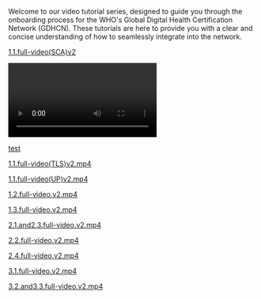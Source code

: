 Welcome to our video tutorial series, designed to guide you through the onboarding process for the WHO's Global Digital Health Certification Network (GDHCN). These tutorials are here to provide you with a clear and concise understanding of how to seamlessly integrate into the network.

[1.1.full-video(SCA)v2](https://media.githubusercontent.com/media/ritikarawlani/smart-trust/main/video-tutorials/1.1.full-video(SCA)v2.mp4)

<video src="https://worldhealthorg.sharepoint.com/sites/TNGProduction/_layouts/15/stream.aspx?id=%2Fsites%2FTNGProduction%2FShared%20Documents%2FVideo%20Tutorials%2F1%2E1%2Efull%2Dvideo%28SCA%29v2%2Emp4&referrer=StreamWebApp%2EWeb&referrerScenario=AddressBarCopied%2Eview"></video>
 
[test](https://github.com/WorldHealthOrganization/smart-trust/releases/download/v1.1.1/1.1.full-video.SCA.v2.mp4)



[1.1.full-video(TLS)v2.mp4](1.1.full-video(TLS)v2.mp4)

[1.1.full-video(UP)v2.mp4](1.1.full-video(UP)v2.mp4)

[1.2.full-video.v2.mp4](1.2.full-video.v2.mp4)

[1.3.full-video.v2.mp4](1.3.full-video.v2.mp4)

[2.1.and2.3.full-video.v2.mp4](2.1.and2.3.full-video.v2.mp4)

[2.2.full-video.v2.mp4](2.2.full-video.v2.mp4)

[2.4.full-video.v2.mp4](2.4.full-video.v2.mp4)

[3.1.full-video.v2.mp4](3.1.full-video.v2.mp4)

[3.2.and3.3.full-video.v2.mp4](3.2.and3.3.full-video.v2.mp4)